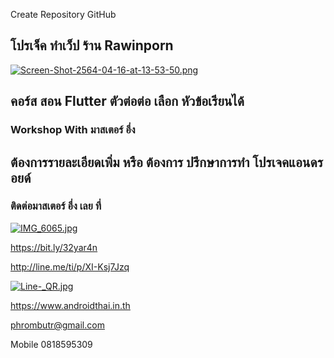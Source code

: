 
Create Repository GitHub

## โปรเจ็ค ทำเว็ป ร้าน Rawinporn ##

[![Screen-Shot-2564-04-16-at-13-53-50.png](https://i.postimg.cc/rscnbVS5/Screen-Shot-2564-04-16-at-13-53-50.png)](https://postimg.cc/34SF0Hfw)

##  คอร์ส สอน Flutter ตัวต่อต่อ เลือก หัวข้อเรียนได้
### Workshop With มาสเตอร์ อึ่ง

## ต้องการรายละเอียดเพิ่ม หรือ ต้องการ ปรึกษาการทำ โปรเจคแอนดรอยด์
### ติดต่อมาสเตอร์ อึ่ง เลย ที่

[![IMG_6065.jpg](https://s26.postimg.cc/kajrs6fbt/IMG_6065.jpg)](https://postimg.cc/image/7j5llo5jp/)

https://bit.ly/32yar4n

http://line.me/ti/p/XI-Ksj7Jzq

[![Line-_QR.jpg](https://s26.postimg.cc/dwuoozv15/Line-_QR.jpg)](https://postimg.cc/image/mrvizijth/)

https://www.androidthai.in.th

phrombutr@gmail.com

Mobile 0818595309
